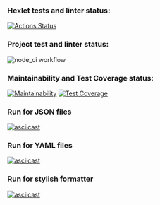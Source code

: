 ### Hexlet tests and linter status:
[![Actions Status](https://github.com/delphython/frontend-project-46/actions/workflows/hexlet-check.yml/badge.svg)](https://github.com/delphython/frontend-project-46/actions)

### Project test and linter status:
![node_ci workflow](https://github.com/delphython/frontend-project-46/actions/workflows/node_ci.yml/badge.svg)

### Maintainability and Test Coverage status:
[![Maintainability](https://api.codeclimate.com/v1/badges/4feb28d763b30979726d/maintainability)](https://codeclimate.com/github/delphython/frontend-project-44/maintainability)
[![Test Coverage](https://api.codeclimate.com/v1/badges/caaed12acd8419066ec0/test_coverage)](https://codeclimate.com/github/delphython/frontend-project-46/test_coverage)

### Run for JSON files
[![asciicast](https://asciinema.org/a/UOUS0ESA9H1KWECZFmCS72M8t.svg)](https://asciinema.org/a/UOUS0ESA9H1KWECZFmCS72M8t)

### Run for YAML files
[![asciicast](https://asciinema.org/a/KBwx8Mib1poLpWTb3PpOZbLJb.svg)](https://asciinema.org/a/KBwx8Mib1poLpWTb3PpOZbLJb)

### Run for stylish formatter
[![asciicast](https://asciinema.org/a/RhdCg6I5SLORDutyfXTaY1QCq.svg)](https://asciinema.org/a/RhdCg6I5SLORDutyfXTaY1QCq)